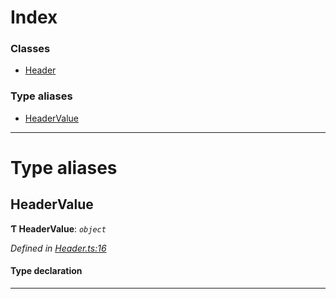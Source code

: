

# Index

### Classes

* [Header](../classes/_header_.header.md)

### Type aliases

* [HeaderValue](_header_.md#headervalue)

---

# Type aliases

<a id="headervalue"></a>

##  HeaderValue

**Ƭ HeaderValue**: *`object`*

*Defined in [Header.ts:16](https://github.com/polkadot-js/api/blob/18dfda5/packages/types/src/Header.ts#L16)*

#### Type declaration

___

